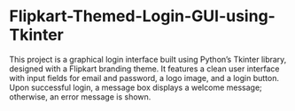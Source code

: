 # Flipkart-Themed-Login-GUI-using-Tkinter
This project is a graphical login interface built using Python’s Tkinter library, designed with a Flipkart branding theme. It features a clean user interface with input fields for email and password, a logo image, and a login button. Upon successful login, a message box displays a welcome message; otherwise, an error message is shown.
